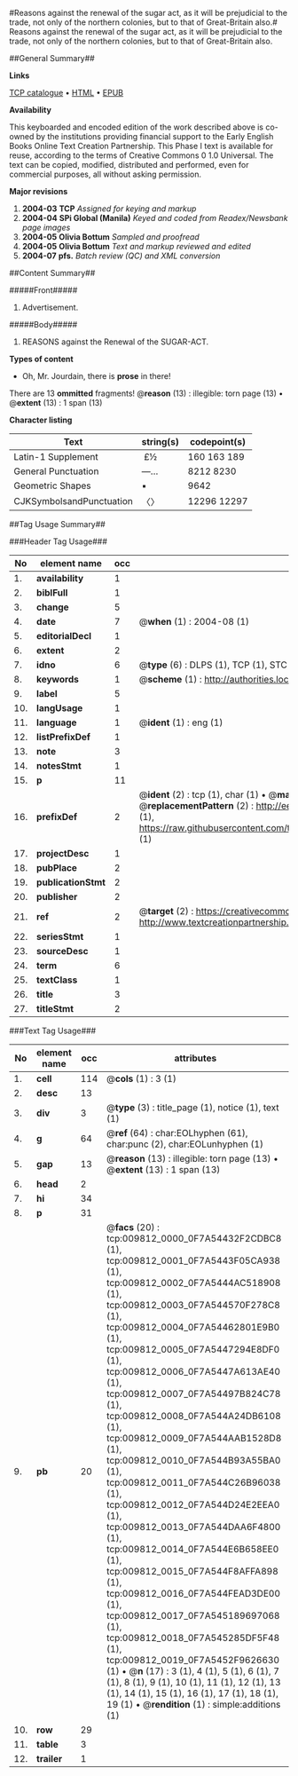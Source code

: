 #Reasons against the renewal of the sugar act, as it will be prejudicial to the trade, not only of the northern colonies, but to that of Great-Britain also.#
Reasons against the renewal of the sugar act, as it will be prejudicial to the trade, not only of the northern colonies, but to that of Great-Britain also.

##General Summary##

**Links**

[TCP catalogue](http://www.ota.ox.ac.uk/tcp/)  • 
[HTML](http://tei.it.ox.ac.uk/tcp/Texts-HTML/free/N07/N07681.html)  • 
[EPUB](http://tei.it.ox.ac.uk/tcp/Texts-EPUB/free/N07/N07681.epub)

**Availability**

This keyboarded and encoded edition of the
	       work described above is co-owned by the institutions
	       providing financial support to the Early English Books
	       Online Text Creation Partnership. This Phase I text is
	       available for reuse, according to the terms of Creative
	       Commons 0 1.0 Universal. The text can be copied,
	       modified, distributed and performed, even for
	       commercial purposes, all without asking permission.

**Major revisions**

1. __2004-03__ __TCP__ *Assigned for keying and markup*
1. __2004-04__ __SPi Global (Manila)__ *Keyed and coded from Readex/Newsbank page images*
1. __2004-05__ __Olivia Bottum__ *Sampled and proofread*
1. __2004-05__ __Olivia Bottum__ *Text and markup reviewed and edited*
1. __2004-07__ __pfs.__ *Batch review (QC) and XML conversion*

##Content Summary##

#####Front#####

1. Advertisement.

#####Body#####

1. REASONS against the Renewal of the SUGAR-ACT.

**Types of content**

  * Oh, Mr. Jourdain, there is **prose** in there!

There are 13 **ommitted** fragments! 
 @__reason__ (13) : illegible: torn page (13)  •  @__extent__ (13) : 1 span (13)

**Character listing**


|Text|string(s)|codepoint(s)|
|---|---|---|
|Latin-1 Supplement| £½|160 163 189|
|General Punctuation|—…|8212 8230|
|Geometric Shapes|▪|9642|
|CJKSymbolsandPunctuation|〈〉|12296 12297|

##Tag Usage Summary##

###Header Tag Usage###

|No|element name|occ|attributes|
|---|---|---|---|
|1.|__availability__|1||
|2.|__biblFull__|1||
|3.|__change__|5||
|4.|__date__|7| @__when__ (1) : 2004-08 (1)|
|5.|__editorialDecl__|1||
|6.|__extent__|2||
|7.|__idno__|6| @__type__ (6) : DLPS (1), TCP (1), STC (1), NOTIS (1), IMAGE-SET (1), EVANS-CITATION (1)|
|8.|__keywords__|1| @__scheme__ (1) : http://authorities.loc.gov/ (1)|
|9.|__label__|5||
|10.|__langUsage__|1||
|11.|__language__|1| @__ident__ (1) : eng (1)|
|12.|__listPrefixDef__|1||
|13.|__note__|3||
|14.|__notesStmt__|1||
|15.|__p__|11||
|16.|__prefixDef__|2| @__ident__ (2) : tcp (1), char (1)  •  @__matchPattern__ (2) : ([0-9\-]+):([0-9IVX]+) (1), (.+) (1)  •  @__replacementPattern__ (2) : http://eebo.chadwyck.com/downloadtiff?vid=$1&page=$2 (1), https://raw.githubusercontent.com/textcreationpartnership/Texts/master/tcpchars.xml#$1 (1)|
|17.|__projectDesc__|1||
|18.|__pubPlace__|2||
|19.|__publicationStmt__|2||
|20.|__publisher__|2||
|21.|__ref__|2| @__target__ (2) : https://creativecommons.org/publicdomain/zero/1.0/ (1), http://www.textcreationpartnership.org/docs/. (1)|
|22.|__seriesStmt__|1||
|23.|__sourceDesc__|1||
|24.|__term__|6||
|25.|__textClass__|1||
|26.|__title__|3||
|27.|__titleStmt__|2||


###Text Tag Usage###

|No|element name|occ|attributes|
|---|---|---|---|
|1.|__cell__|114| @__cols__ (1) : 3 (1)|
|2.|__desc__|13||
|3.|__div__|3| @__type__ (3) : title_page (1), notice (1), text (1)|
|4.|__g__|64| @__ref__ (64) : char:EOLhyphen (61), char:punc (2), char:EOLunhyphen (1)|
|5.|__gap__|13| @__reason__ (13) : illegible: torn page (13)  •  @__extent__ (13) : 1 span (13)|
|6.|__head__|2||
|7.|__hi__|34||
|8.|__p__|31||
|9.|__pb__|20| @__facs__ (20) : tcp:009812_0000_0F7A54432F2CDBC8 (1), tcp:009812_0001_0F7A5443F05CA938 (1), tcp:009812_0002_0F7A5444AC518908 (1), tcp:009812_0003_0F7A544570F278C8 (1), tcp:009812_0004_0F7A54462801E9B0 (1), tcp:009812_0005_0F7A5447294E8DF0 (1), tcp:009812_0006_0F7A5447A613AE40 (1), tcp:009812_0007_0F7A54497B824C78 (1), tcp:009812_0008_0F7A544A24DB6108 (1), tcp:009812_0009_0F7A544AAB1528D8 (1), tcp:009812_0010_0F7A544B93A55BA0 (1), tcp:009812_0011_0F7A544C26B96038 (1), tcp:009812_0012_0F7A544D24E2EEA0 (1), tcp:009812_0013_0F7A544DAA6F4800 (1), tcp:009812_0014_0F7A544E6B658EE0 (1), tcp:009812_0015_0F7A544F8AFFA898 (1), tcp:009812_0016_0F7A544FEAD3DE00 (1), tcp:009812_0017_0F7A545189697068 (1), tcp:009812_0018_0F7A545285DF5F48 (1), tcp:009812_0019_0F7A5452F9626630 (1)  •  @__n__ (17) : 3 (1), 4 (1), 5 (1), 6 (1), 7 (1), 8 (1), 9 (1), 10 (1), 11 (1), 12 (1), 13 (1), 14 (1), 15 (1), 16 (1), 17 (1), 18 (1), 19 (1)  •  @__rendition__ (1) : simple:additions (1)|
|10.|__row__|29||
|11.|__table__|3||
|12.|__trailer__|1||
